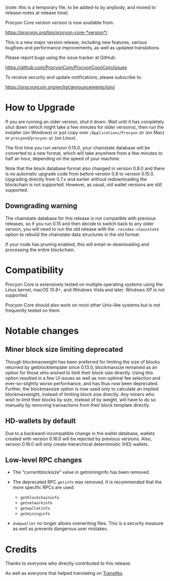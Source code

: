 (note: this is a temporary file, to be added-to by anybody, and moved to
release-notes at release time)

Procyon Core version *version* is now available from:

  <https://procyon.org/bin/procyon-core-*version*/>

This is a new major version release, including new features, various bugfixes
and performance improvements, as well as updated translations.

Please report bugs using the issue tracker at GitHub:

  <https://github.com/ProcyonCoin/ProcyonCoonCoin/issues>

To receive security and update notifications, please subscribe to:

  <https://procyoncoin.org/en/list/announcements/join/>

How to Upgrade
==============

If you are running an older version, shut it down. Wait until it has completely
shut down (which might take a few minutes for older versions), then run the
installer (on Windows) or just copy over `/Applications/Procyon-Qt` (on Mac)
or `procyond`/`procyon-qt` (on Linux).

The first time you run version 0.15.0, your chainstate database will be converted to a
new format, which will take anywhere from a few minutes to half an hour,
depending on the speed of your machine.

Note that the block database format also changed in version 0.8.0 and there is no
automatic upgrade code from before version 0.8 to version 0.15.0. Upgrading
directly from 0.7.x and earlier without redownloading the blockchain is not supported.
However, as usual, old wallet versions are still supported.

Downgrading warning
-------------------

The chainstate database for this release is not compatible with previous
releases, so if you run 0.15 and then decide to switch back to any
older version, you will need to run the old release with the `-reindex-chainstate`
option to rebuild the chainstate data structures in the old format.

If your node has pruning enabled, this will entail re-downloading and
processing the entire blockchain.

Compatibility
==============

Procyon Core is extensively tested on multiple operating systems using
the Linux kernel, macOS 10.8+, and Windows Vista and later. Windows XP is not supported.

Procyon Core should also work on most other Unix-like systems but is not
frequently tested on them.

Notable changes
===============

Miner block size limiting deprecated
------------------------------------

Though blockmaxweight has been preferred for limiting the size of blocks returned by
getblocktemplate since 0.13.0, blockmaxsize remained as an option for those who wished
to limit their block size directly. Using this option resulted in a few UI issues as
well as non-optimal fee selection and ever-so-slightly worse performance, and has thus
now been deprecated. Further, the blockmaxsize option is now used only to calculate an
implied blockmaxweight, instead of limiting block size directly. Any miners who wish
to limit their blocks by size, instead of by weight, will have to do so manually by
removing transactions from their block template directly.

HD-wallets by default
---------------------
Due to a backward-incompatible change in the wallet database, wallets created
with version 0.16.0 will be rejected by previous versions. Also, version 0.16.0
will only create hierarchical deterministic (HD) wallets.

Low-level RPC changes
----------------------
- The "currentblocksize" value in getmininginfo has been removed.
- The deprecated RPC `getinfo` was removed. It is recommended that the more specific RPCs are used:
  * `getblockchaininfo`
  * `getnetworkinfo`
  * `getwalletinfo`
  * `getmininginfo`

- `dumpwallet` no longer allows overwriting files. This is a security measure
  as well as prevents dangerous user mistakes.

Credits
=======

Thanks to everyone who directly contributed to this release:


As well as everyone that helped translating on [Transifex](https://www.transifex.com/projects/p/procyon/).
